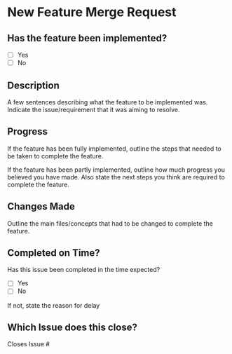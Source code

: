 <h1>New Feature Merge Request</h1>

<h2>Has the feature been implemented?</h2>

* [ ]  Yes
* [ ]  No

<h2>Description</h2>
A few sentences describing what the feature to be implemented was.
Indicate the issue/requirement that it was aiming to resolve.

<h2>Progress</h2>
If the feature has been fully implemented, outline the steps that needed to be taken to complete the feature.

If the feature has been partly implemented, outline how much progress you believed you have made. Also state the next steps you think are required to complete the feature.

<h2>Changes Made</h2>
Outline the main files/concepts that had to be changed to complete the feature.

<h2>Completed on Time?</h2>
Has this issue been completed in the time expected?

* [ ]  Yes
* [ ]  No

If not, state the reason for delay

<h2>Which Issue does this close?</h2>
Closes Issue #
